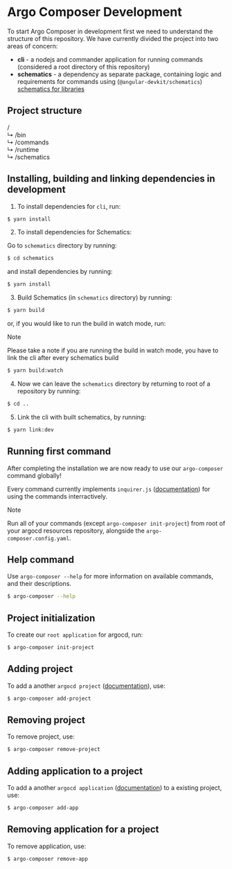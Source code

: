 # Argo Composer Development

To start Argo Composer in development first we need to understand the structure of this repository. We have currently divided the project into two areas of concern:

- **cli** - a nodejs and commander application for running commands (considered a root directory of this repository)
- **schematics** - a dependency as separate package, containing logic and requirements for commands using (`@angular-devkit/schematics`) [schematics for libraries](https://angular.io/guide/schematics-for-libraries)

## Project structure
/<br>
↳ /bin<br>
↳ /commands<br>
↳ /runtime<br>
↳ /schematics<br>

## Installing, building and linking dependencies in development

1. To install dependencies for `cli`, run:

```bash
$ yarn install
```

2. To install dependencies for Schematics:

Go to `schematics` directory by running:

```bash
$ cd schematics
```

and install dependencies by running:

```bash
$ yarn install
```

3. Build Schematics (in `schematics` directory) by running:

```bash
$ yarn build
```

or, if you would like to run the build in watch mode, run:

> [!NOTE]  
> Please take a note if you are running the build in watch mode, you have to link the cli after every schematics build

```bash
$ yarn build:watch
```

4. Now we can leave the `schematics` directory by returning to root of a repository by running:

```bash
$ cd ..
```

5. Link the cli with built schematics, by running:

```bash
$ yarn link:dev
```

## Running first command

After completing the installation we are now ready to use our `argo-composer` command globally!

Every command currently implements `inquirer.js` ([documentation](https://github.com/SBoudrias/Inquirer.js)) for using the commands interractively.

> [!NOTE]  
> Run all of your commands (except `argo-composer init-project`) from root of your argocd resources repository, alongside the `argo-composer.config.yaml`.

## Help command

Use `argo-composer --help` for more information on available commands, and their descriptions.

```bash
$ argo-composer --help
```

## Project initialization

To create our `root application` for argocd, run:

```bash
$ argo-composer init-project
```

## Adding project

To add a another `argocd project` ([documentation](https://argo-cd.readthedocs.io/en/stable/operator-manual/project-specification/)), use:

```bash
$ argo-composer add-project
```

## Removing project

To remove project, use:

```bash
$ argo-composer remove-project
```

## Adding application to a project

To add a another `argocd application` ([documentation](https://argo-cd.readthedocs.io/en/stable/user-guide/application-specification/)) to a existing project, use:

```bash
$ argo-composer add-app
```

## Removing application for a project

To remove application, use:

```bash
$ argo-composer remove-app
```
